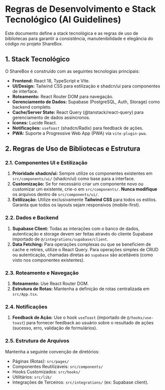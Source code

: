 # Regras de Desenvolvimento e Stack Tecnológico (AI Guidelines)

Este documento define a stack tecnológica e as regras de uso de bibliotecas para garantir a consistência, manutenibilidade e elegância do código no projeto ShareBox.

## 1. Stack Tecnológico

O ShareBox é construído com as seguintes tecnologias principais:

*   **Frontend:** React 18, TypeScript e Vite.
*   **UI/Design:** Tailwind CSS para estilização e shadcn/ui para componentes de interface.
*   **Roteamento:** React Router DOM para navegação.
*   **Gerenciamento de Dados:** Supabase (PostgreSQL, Auth, Storage) como backend completo.
*   **Cache/Server State:** React Query (@tanstack/react-query) para gerenciamento de dados assíncronos.
*   **Ícones:** Lucide React.
*   **Notificações:** `useToast` (shadcn/Radix) para feedback de ações.
*   **PWA:** Suporte a Progressive Web App (PWA) via `vite-plugin-pwa`.

## 2. Regras de Uso de Bibliotecas e Estrutura

### 2.1. Componentes UI e Estilização

1.  **Prioridade shadcn/ui:** Sempre utilize os componentes existentes em `src/components/ui/` (shadcn/ui) como base para a interface.
2.  **Customização:** Se for necessário criar um componente novo ou customizar um existente, crie-o em `src/components/`. **Nunca modifique** os arquivos dentro de `src/components/ui/`.
3.  **Estilização:** Utilize exclusivamente **Tailwind CSS** para todos os estilos. Garanta que todos os layouts sejam responsivos (mobile-first).

### 2.2. Dados e Backend

1.  **Supabase Client:** Todas as interações com o banco de dados, autenticação e storage devem ser feitas através do cliente Supabase importado de `@/integrations/supabase/client`.
2.  **Data Fetching:** Para operações complexas ou que se beneficiem de cache e retries, utilize o React Query. Para operações simples de CRUD ou autenticação, chamadas diretas ao `supabase` são aceitáveis (como visto nos componentes existentes).

### 2.3. Roteamento e Navegação

1.  **Roteamento:** Use React Router DOM.
2.  **Estrutura de Rotas:** Mantenha a definição de rotas centralizada em `src/App.tsx`.

### 2.4. Notificações

1.  **Feedback de Ação:** Use o hook `useToast` (importado de `@/hooks/use-toast`) para fornecer feedback ao usuário sobre o resultado de ações (sucesso, erro, validação de formulários).

### 2.5. Estrutura de Arquivos

Mantenha a seguinte convenção de diretórios:

*   Páginas (Rotas): `src/pages/`
*   Componentes Reutilizáveis: `src/components/`
*   Hooks Customizados: `src/hooks/`
*   Utilitários: `src/lib/`
*   Integrações de Terceiros: `src/integrations/` (ex: Supabase client).